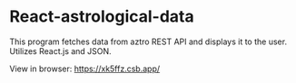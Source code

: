 # React-astrological-data
This program fetches data from aztro REST API and displays it to the user. Utilizes React.js and JSON.

View in browser:
https://xk5ffz.csb.app/
